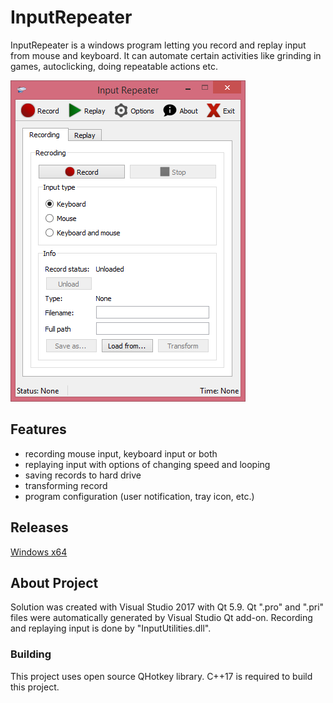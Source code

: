 # InputRepeater
InputRepeater is a windows program letting you record and replay input from mouse and keyboard. It can automate certain activities like grinding in games, autoclicking, doing repeatable actions etc.

![alt text](ReadmeImage.png "Preview")

## Features
- recording mouse input, keyboard input or both
- replaying input with options of changing speed and looping
- saving records to hard drive
- transforming record
- program configuration (user notification, tray icon, etc.)

## Releases
[Windows x64](https://github.com/artudi54/InputRepeater/releases/download/1.0_windows/InputRepeater.rar "Windows x64")


## About Project
Solution was created with Visual Studio 2017 with Qt 5.9. Qt ".pro" and ".pri" files were automatically generated by Visual Studio Qt add-on.  Recording and replaying input is done by "InputUtilities.dll".

### Building
This project uses open source QHotkey library.
C++17 is required to build this project.
